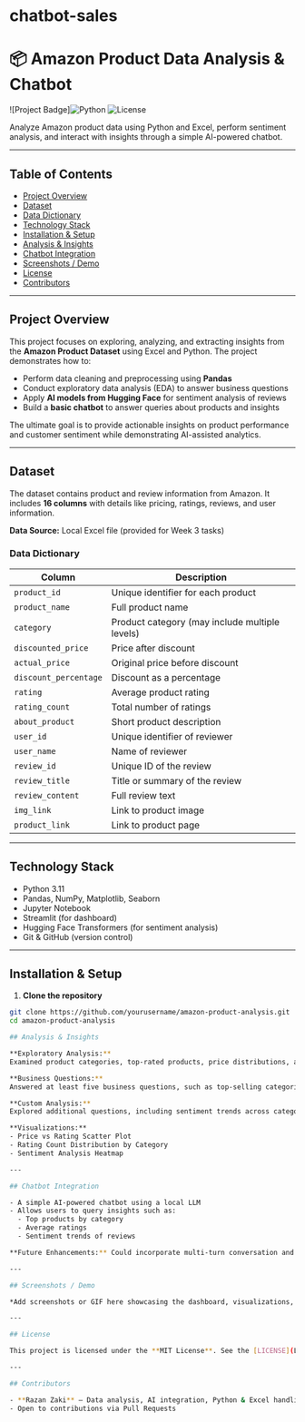 # chatbot-sales

# 📦 Amazon Product Data Analysis & Chatbot

![Project Badge]![Python](https://img.shields.io/badge/Python-3.11-green) ![License](https://img.shields.io/badge/License-MIT-yellow)


Analyze Amazon product data using Python and Excel, perform sentiment analysis, and interact with insights through a simple AI-powered chatbot.

---

## Table of Contents
- [Project Overview](#project-overview)
- [Dataset](#dataset)
- [Data Dictionary](#data-dictionary)
- [Technology Stack](#technology-stack)
- [Installation & Setup](#installation--setup)
- [Analysis & Insights](#analysis--insights)
- [Chatbot Integration](#chatbot-integration)
- [Screenshots / Demo](#screenshots--demo)
- [License](#license)
- [Contributors](#contributors)

---

## Project Overview
This project focuses on exploring, analyzing, and extracting insights from the **Amazon Product Dataset** using Excel and Python. The project demonstrates how to:  
- Perform data cleaning and preprocessing using **Pandas**  
- Conduct exploratory data analysis (EDA) to answer business questions  
- Apply **AI models from Hugging Face** for sentiment analysis of reviews  
- Build a **basic chatbot** to answer queries about products and insights  

The ultimate goal is to provide actionable insights on product performance and customer sentiment while demonstrating AI-assisted analytics.

---

## Dataset
The dataset contains product and review information from Amazon. It includes **16 columns** with details like pricing, ratings, reviews, and user information.  

**Data Source:** Local Excel file (provided for Week 3 tasks)

### Data Dictionary
| Column | Description |
|--------|-------------|
| `product_id` | Unique identifier for each product |
| `product_name` | Full product name |
| `category` | Product category (may include multiple levels) |
| `discounted_price` | Price after discount |
| `actual_price` | Original price before discount |
| `discount_percentage` | Discount as a percentage |
| `rating` | Average product rating |
| `rating_count` | Total number of ratings |
| `about_product` | Short product description |
| `user_id` | Unique identifier of reviewer |
| `user_name` | Name of reviewer |
| `review_id` | Unique ID of the review |
| `review_title` | Title or summary of the review |
| `review_content` | Full review text |
| `img_link` | Link to product image |
| `product_link` | Link to product page |

---

## Technology Stack
- Python 3.11  
- Pandas, NumPy, Matplotlib, Seaborn  
- Jupyter Notebook  
- Streamlit (for dashboard)  
- Hugging Face Transformers (for sentiment analysis)  
- Git & GitHub (version control)

---

## Installation & Setup
1. **Clone the repository**
```bash
git clone https://github.com/yourusername/amazon-product-analysis.git
cd amazon-product-analysis

## Analysis & Insights

**Exploratory Analysis:**  
Examined product categories, top-rated products, price distributions, and rating trends.

**Business Questions:**  
Answered at least five business questions, such as top-selling categories and highest-rated products.

**Custom Analysis:**  
Explored additional questions, including sentiment trends across categories and the relationship between discount percentage and rating.

**Visualizations:**  
- Price vs Rating Scatter Plot  
- Rating Count Distribution by Category  
- Sentiment Analysis Heatmap

---

## Chatbot Integration

- A simple AI-powered chatbot using a local LLM  
- Allows users to query insights such as:  
  - Top products by category  
  - Average ratings  
  - Sentiment trends of reviews  

**Future Enhancements:** Could incorporate multi-turn conversation and advanced NLP for deeper insights.

---

## Screenshots / Demo

*Add screenshots or GIF here showcasing the dashboard, visualizations, and chatbot interaction.*

---

## License

This project is licensed under the **MIT License**. See the [LICENSE](LICENSE) file for details.

---

## Contributors

- **Razan Zaki** – Data analysis, AI integration, Python & Excel handling  
- Open to contributions via Pull Requests


